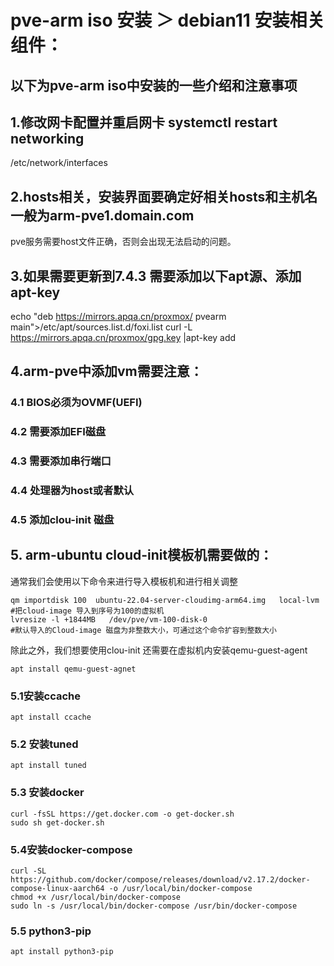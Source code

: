 # pve-arm iso 安装 ＞ debian11 安装相关组件：
## 以下为pve-arm iso中安装的一些介绍和注意事项

## 1.修改网卡配置并重启网卡  systemctl restart networking 
/etc/network/interfaces

## 2.hosts相关，安装界面要确定好相关hosts和主机名一般为arm-pve1.domain.com
pve服务需要host文件正确，否则会出现无法启动的问题。

## 3.如果需要更新到7.4.3 需要添加以下apt源、添加apt-key
echo "deb https://mirrors.apqa.cn/proxmox/ pvearm main">/etc/apt/sources.list.d/foxi.list
curl -L https://mirrors.apqa.cn/proxmox/gpg.key |apt-key add 

## 4.arm-pve中添加vm需要注意：
### 4.1 BIOS必须为OVMF(UEFI)
### 4.2 需要添加EFI磁盘
### 4.3 需要添加串行端口
### 4.4 处理器为host或者默认
### 4.5 添加clou-init 磁盘 


## 5. arm-ubuntu  cloud-init模板机需要做的：
通常我们会使用以下命令来进行导入模板机和进行相关调整
```
qm importdisk 100  ubuntu-22.04-server-cloudimg-arm64.img   local-lvm   #把cloud-image 导入到序号为100的虚拟机
lvresize -l +1844MB   /dev/pve/vm-100-disk-0                            #默认导入的Cloud-image 磁盘为非整数大小，可通过这个命令扩容到整数大小
```
除此之外，我们想要使用clou-init 还需要在虚拟机内安装qemu-guest-agent
```
apt install qemu-guest-agnet
```
### 5.1安装ccache
```
apt install ccache
```
### 5.2 安装tuned
```
apt install tuned
```
### 5.3 安装docker
```
curl -fsSL https://get.docker.com -o get-docker.sh
sudo sh get-docker.sh
```
### 5.4安装docker-compose
```
curl -SL https://github.com/docker/compose/releases/download/v2.17.2/docker-compose-linux-aarch64 -o /usr/local/bin/docker-compose
chmod +x /usr/local/bin/docker-compose
sudo ln -s /usr/local/bin/docker-compose /usr/bin/docker-compose
```
### 5.5 python3-pip
```
apt install python3-pip
```
